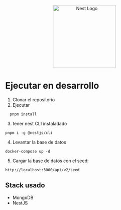 <p align="center">
  <a href="http://nestjs.com/" target="blank"><img src="https://nestjs.com/img/logo-small.svg" width="200" alt="Nest Logo" /></a>
</p>

# Ejecutar en desarrollo

1. Clonar el repositorio
2. Ejecutar

```
  pnpm install
```

3. tener nest CLI instaladado
```
pnpm i -g @nestjs/cli
```
4. Levantar la base de datos
```
docker-compose up -d
```
5. Cargar la base de datos con el seed:
```
http://localhost:3000/api/v2/seed
```

## Stack usado
* MongoDB
* NestJS
